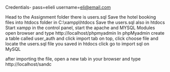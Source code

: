 Credentials- pass=elieli  username=eli@email.com


Head to the Assignment folder there is users.sql 
Save the hotel booking files into htdocs folder in C:\xampp\htdocs
Save the users.sql also in htdocs
Start xampp in the control panel, start the apache and MYSQL Modules
open browser and type http://localhost/phpmyadmin
In phpMyadmin create a table called user_auth and click import tab on top, click choose file and locate the users.sql file you saved in htdocs
click go to import sql on MySQL

after importing the file, open a new tab in your browser and type http://localhost/sandc

